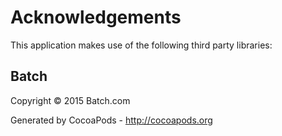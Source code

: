 # Acknowledgements
This application makes use of the following third party libraries:

## Batch

Copyright © 2015 Batch.com

Generated by CocoaPods - http://cocoapods.org
